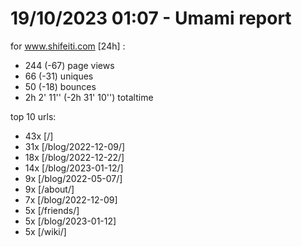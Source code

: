 # 19/10/2023 01:07 - Umami report
for www.shifeiti.com [24h] :

 - 244 (-67) page views
 - 66 (-31) uniques
 - 50 (-18) bounces
 - 2h 2' 11'' (-2h 31' 10'') totaltime


top 10 urls:
 - 43x [/]
 - 31x [/blog/2022-12-09/]
 - 18x [/blog/2022-12-22/]
 - 14x [/blog/2023-01-12/]
 - 9x [/blog/2022-05-07/]
 - 9x [/about/]
 - 7x [/blog/2022-12-09]
 - 5x [/friends/]
 - 5x [/blog/2023-01-12]
 - 5x [/wiki/]


